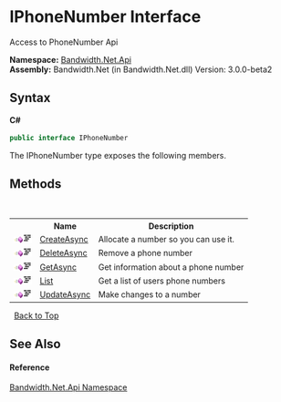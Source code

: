 ﻿# IPhoneNumber Interface
 

Access to PhoneNumber Api

**Namespace:**&nbsp;<a href ="N_Bandwidth_Net_Api.md">Bandwidth.Net.Api</a><br />**Assembly:**&nbsp;Bandwidth.Net (in Bandwidth.Net.dll) Version: 3.0.0-beta2

## Syntax

**C#**<br />
``` C#
public interface IPhoneNumber
```

The IPhoneNumber type exposes the following members.


## Methods
&nbsp;<table><tr><th></th><th>Name</th><th>Description</th></tr><tr><td>![Public method](media/pubmethod.gif "Public method")![Code example](media/CodeExample.png "Code example")</td><td><a href ="M_Bandwidth_Net_Api_IPhoneNumber_CreateAsync.md">CreateAsync</a></td><td>
Allocate a number so you can use it.</td></tr><tr><td>![Public method](media/pubmethod.gif "Public method")![Code example](media/CodeExample.png "Code example")</td><td><a href ="M_Bandwidth_Net_Api_IPhoneNumber_DeleteAsync.md">DeleteAsync</a></td><td>
Remove a phone number</td></tr><tr><td>![Public method](media/pubmethod.gif "Public method")![Code example](media/CodeExample.png "Code example")</td><td><a href ="M_Bandwidth_Net_Api_IPhoneNumber_GetAsync.md">GetAsync</a></td><td>
Get information about a phone number</td></tr><tr><td>![Public method](media/pubmethod.gif "Public method")![Code example](media/CodeExample.png "Code example")</td><td><a href ="M_Bandwidth_Net_Api_IPhoneNumber_List.md">List</a></td><td>
Get a list of users phone numbers</td></tr><tr><td>![Public method](media/pubmethod.gif "Public method")![Code example](media/CodeExample.png "Code example")</td><td><a href ="M_Bandwidth_Net_Api_IPhoneNumber_UpdateAsync.md">UpdateAsync</a></td><td>
Make changes to a number</td></tr></table>&nbsp;
<a href="#iphonenumber-interface">Back to Top</a>

## See Also


#### Reference
<a href ="N_Bandwidth_Net_Api.md">Bandwidth.Net.Api Namespace</a><br />